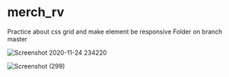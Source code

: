 # merch_rv
Practice about css grid and make element be responsive
Folder on branch master

![Screenshot 2020-11-24 234220](https://user-images.githubusercontent.com/46467962/100125083-f5535b00-2eae-11eb-8da1-ccc921a5b00a.png)

![Screenshot (299)](https://user-images.githubusercontent.com/46467962/100124934-d1901500-2eae-11eb-82ca-37d15eb5bb12.png)

